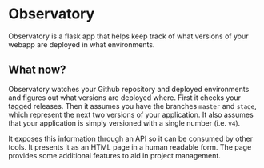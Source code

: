 # Observatory

Observatory is a flask app that helps keep track of what versions of your
webapp are deployed in what environments.

## What now?

Observatory watches your Github repository and deployed environments and
figures out what versions are deployed where. First it checks your tagged
releases. Then it assumes you have the branches `master` and `stage`, which
represent the next two versions of your application. It also assumes that your
application is simply versioned with a single number (i.e. `v4`).

It exposes this information through an API so it can be consumed by other
tools. It presents it as an HTML page in a human readable form. The page
provides some additional features to aid in project management.
